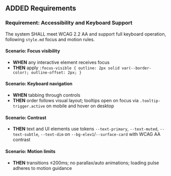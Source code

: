 ## ADDED Requirements

### Requirement: Accessibility and Keyboard Support
The system SHALL meet WCAG 2.2 AA and support full keyboard operation, following `style.md` focus and motion rules.

#### Scenario: Focus visibility
- **WHEN** any interactive element receives focus
- **THEN** apply `:focus-visible { outline: 2px solid var(--border-color); outline-offset: 2px; }`

#### Scenario: Keyboard navigation
- **WHEN** tabbing through controls
- **THEN** order follows visual layout; tooltips open on focus via `.tooltip-trigger.active` on mobile and hover on desktop

#### Scenario: Contrast
- **THEN** text and UI elements use tokens `--text-primary`, `--text-muted`, `--text-subtle`, `--text-dim` on `--bg-elev1`/`--surface-card` with WCAG AA contrast

#### Scenario: Motion limits
- **THEN** transitions ≤200ms; no parallax/auto animations; loading pulse adheres to motion guidance


